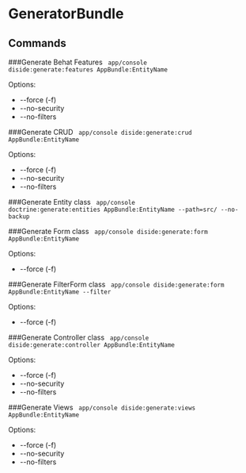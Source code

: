 # GeneratorBundle

## Commands

###Generate Behat Features 
<code>
app/console diside:generate:features AppBundle:EntityName
</code>

Options:

  - --force (-f)
  - --no-security
  - --no-filters

###Generate CRUD
<code>
app/console diside:generate:crud AppBundle:EntityName
</code>

Options:

  - --force (-f)
  - --no-security
  - --no-filters

###Generate Entity class 
<code>
app/console doctrine:generate:entities AppBundle:EntityName --path=src/ --no-backup
</code>

###Generate Form class 
<code>
app/console diside:generate:form AppBundle:EntityName
</code>

Options:

  - --force (-f)
  
###Generate FilterForm class 
<code>
app/console diside:generate:form AppBundle:EntityName --filter
</code>

Options:

  - --force (-f)

###Generate Controller class 
<code>
app/console diside:generate:controller AppBundle:EntityName
</code>

Options:

  - --force (-f)
  - --no-security
  - --no-filters

###Generate Views 
<code>
app/console diside:generate:views AppBundle:EntityName
</code>

Options:

  - --force (-f)
  - --no-security
  - --no-filters
